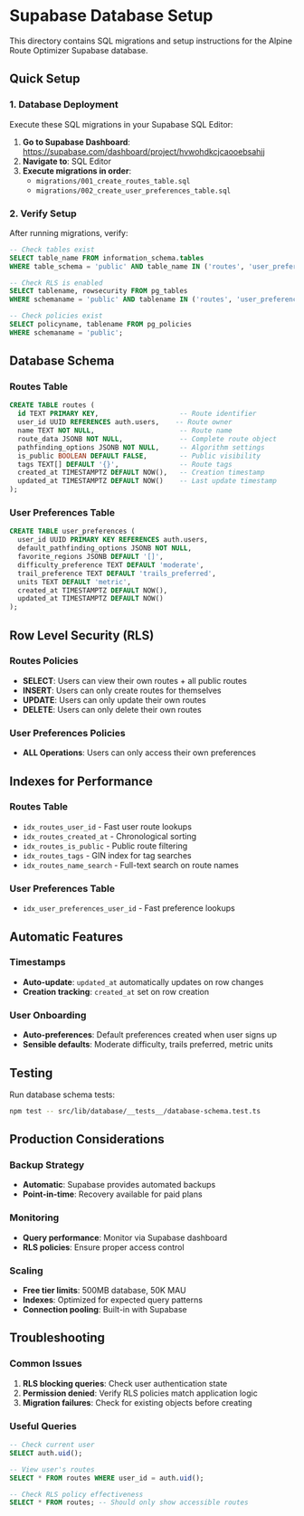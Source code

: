 # Supabase Database Setup

This directory contains SQL migrations and setup instructions for the Alpine Route Optimizer Supabase database.

## Quick Setup

### 1. Database Deployment

Execute these SQL migrations in your Supabase SQL Editor:

1. **Go to Supabase Dashboard**: https://supabase.com/dashboard/project/hvwohdkcjcaooebsahjj
2. **Navigate to**: SQL Editor
3. **Execute migrations in order**:
   - `migrations/001_create_routes_table.sql`
   - `migrations/002_create_user_preferences_table.sql`

### 2. Verify Setup

After running migrations, verify:

```sql
-- Check tables exist
SELECT table_name FROM information_schema.tables 
WHERE table_schema = 'public' AND table_name IN ('routes', 'user_preferences');

-- Check RLS is enabled
SELECT tablename, rowsecurity FROM pg_tables 
WHERE schemaname = 'public' AND tablename IN ('routes', 'user_preferences');

-- Check policies exist
SELECT policyname, tablename FROM pg_policies 
WHERE schemaname = 'public';
```

## Database Schema

### Routes Table
```sql
CREATE TABLE routes (
  id TEXT PRIMARY KEY,                    -- Route identifier
  user_id UUID REFERENCES auth.users,    -- Route owner
  name TEXT NOT NULL,                     -- Route name
  route_data JSONB NOT NULL,              -- Complete route object
  pathfinding_options JSONB NOT NULL,     -- Algorithm settings
  is_public BOOLEAN DEFAULT FALSE,        -- Public visibility
  tags TEXT[] DEFAULT '{}',               -- Route tags
  created_at TIMESTAMPTZ DEFAULT NOW(),   -- Creation timestamp
  updated_at TIMESTAMPTZ DEFAULT NOW()    -- Last update timestamp
);
```

### User Preferences Table
```sql
CREATE TABLE user_preferences (
  user_id UUID PRIMARY KEY REFERENCES auth.users,
  default_pathfinding_options JSONB NOT NULL,
  favorite_regions JSONB DEFAULT '[]',
  difficulty_preference TEXT DEFAULT 'moderate',
  trail_preference TEXT DEFAULT 'trails_preferred',
  units TEXT DEFAULT 'metric',
  created_at TIMESTAMPTZ DEFAULT NOW(),
  updated_at TIMESTAMPTZ DEFAULT NOW()
);
```

## Row Level Security (RLS)

### Routes Policies
- **SELECT**: Users can view their own routes + all public routes
- **INSERT**: Users can only create routes for themselves  
- **UPDATE**: Users can only update their own routes
- **DELETE**: Users can only delete their own routes

### User Preferences Policies
- **ALL Operations**: Users can only access their own preferences

## Indexes for Performance

### Routes Table
- `idx_routes_user_id` - Fast user route lookups
- `idx_routes_created_at` - Chronological sorting
- `idx_routes_is_public` - Public route filtering
- `idx_routes_tags` - GIN index for tag searches
- `idx_routes_name_search` - Full-text search on route names

### User Preferences Table
- `idx_user_preferences_user_id` - Fast preference lookups

## Automatic Features

### Timestamps
- **Auto-update**: `updated_at` automatically updates on row changes
- **Creation tracking**: `created_at` set on row creation

### User Onboarding
- **Auto-preferences**: Default preferences created when user signs up
- **Sensible defaults**: Moderate difficulty, trails preferred, metric units

## Testing

Run database schema tests:
```bash
npm test -- src/lib/database/__tests__/database-schema.test.ts
```

## Production Considerations

### Backup Strategy
- **Automatic**: Supabase provides automated backups
- **Point-in-time**: Recovery available for paid plans

### Monitoring
- **Query performance**: Monitor via Supabase dashboard
- **RLS policies**: Ensure proper access control

### Scaling
- **Free tier limits**: 500MB database, 50K MAU
- **Indexes**: Optimized for expected query patterns
- **Connection pooling**: Built-in with Supabase

## Troubleshooting

### Common Issues

1. **RLS blocking queries**: Check user authentication state
2. **Permission denied**: Verify RLS policies match application logic  
3. **Migration failures**: Check for existing objects before creating

### Useful Queries

```sql
-- Check current user
SELECT auth.uid();

-- View user's routes
SELECT * FROM routes WHERE user_id = auth.uid();

-- Check RLS policy effectiveness
SELECT * FROM routes; -- Should only show accessible routes
```